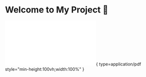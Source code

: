 # Welcome to My Project 🚀

![Alt text](/assets/general.pdf){ type=application/pdf style="min-height:100vh;width:100%" }
